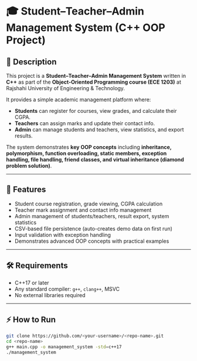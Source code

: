 # 🎓 Student–Teacher–Admin Management System (C++ OOP Project)

## 📌 Description
This project is a **Student–Teacher–Admin Management System** written in **C++** as part of the **Object-Oriented Programming course (ECE 1203)** at Rajshahi University of Engineering & Technology.  

It provides a simple academic management platform where:
- **Students** can register for courses, view grades, and calculate their CGPA.
- **Teachers** can assign marks and update their contact info.
- **Admin** can manage students and teachers, view statistics, and export results.  

The system demonstrates **key OOP concepts** including **inheritance, polymorphism, function overloading, static members, exception handling, file handling, friend classes, and virtual inheritance (diamond problem solution)**.

---

## 🚀 Features
- Student course registration, grade viewing, CGPA calculation
- Teacher mark assignment and contact info management
- Admin management of students/teachers, result export, system statistics
- CSV-based file persistence (auto-creates demo data on first run)
- Input validation with exception handling
- Demonstrates advanced OOP concepts with practical examples

---

## 🛠️ Requirements
- C++17 or later  
- Any standard compiler: `g++`, `clang++`, MSVC  
- No external libraries required  

---

## ⚡ How to Run
```bash
git clone https://github.com/<your-username>/<repo-name>.git
cd <repo-name>
g++ main.cpp -o management_system -std=c++17
./management_system
